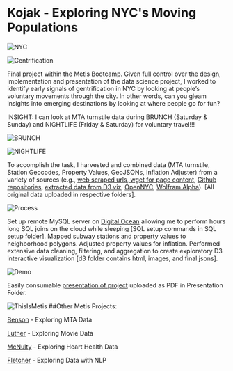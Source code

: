 # Kojak - Exploring NYC's Moving Populations

![NYC](https://cloud.githubusercontent.com/assets/9892419/7870924/741a68ae-055a-11e5-8a93-8fe92c6068a9.png)

![Gentrification](https://cloud.githubusercontent.com/assets/9892419/7871223/79923dc8-055c-11e5-9061-4f439b613b7d.jpg)

Final project within the Metis Bootcamp. Given full control over the design, implementation and presentation of the data science project, I worked to identify early signals of gentrification in NYC by looking at people’s voluntary movements through the city. In other words, can you gleam insights into emerging destinations by looking at where people go for fun?

INSIGHT: I can look at MTA turnstile data during BRUNCH (Saturday & Sunday) and NIGHTLIFE (Friday & Saturday) for voluntary travel!!!

![BRUNCH](https://cloud.githubusercontent.com/assets/9892419/7871338/3fd2c69c-055d-11e5-8fdf-02c511a8f431.jpg)

![NIGHTLIFE](https://cloud.githubusercontent.com/assets/9892419/7871227/7b28d3f4-055c-11e5-9bc5-651696b4a807.jpg)

To accomplish the task, I harvested and combined data (MTA turnstile, Station Geocodes, Property Values, GeoJSONs, Inflation Adjuster) from a variety of sources (e.g., [web scraped urls, wget for page content](http://web.mta.info/developers/turnstile.html "MTA turnstile data"), [Github repositories](https://github.com/chriswhong/nycturnstiles "station geocodes"), [extracted data from D3 viz](http://youarehere.cc/#/maps/by-city/new_york "MIT Media Labs's YouAreHere Project"), [OpenNYC](https://nycopendata.socrata.com/ "Neightborhood Boundaries"), [Wolfram Alpha](https://www.wolframalpha.com/ "Wolfram Alpha")). [All original data uploaded in respective folders].

![Process](https://cloud.githubusercontent.com/assets/9892419/7870925/76466948-055a-11e5-945a-d22be3ab2b23.png)

Set up remote MySQL server on [Digital Ocean](https://www.digitalocean.com/ "Digital Ocean") allowing me to perform hours long SQL joins on the cloud while sleeping [SQL setup commands in SQL setup folder]. Mapped subway stations and property values to neighborhood polygons. Adjusted property values for inflation. Performed extensive data cleaning, filtering, and aggregation to create exploratory D3 interactive visualization [d3 folder contains html, images, and final jsons]. 

![Demo](https://github.com/JessicaFreaner/Kojak/blob/master/images/recording.gif?raw=true)

Easily consumable [presentation of project](http://www.slideshare.net/JessFreaner/gentrification-project-kojak "Slideshare") uploaded as PDF in Presentation Folder.

![ThisIsMetis](https://cloud.githubusercontent.com/assets/9892419/7356548/e1a3b3ac-ecf6-11e4-8fb6-be39f563742e.jpg) 
##Other Metis Projects:

[Benson](http://jessicafreaner.github.io/Benson/ "Exploring MTA Data") - Exploring MTA Data

[Luther](http://jessicafreaner.github.io/Luther/ "Exploring Movie Data") - Exploring Movie Data

[McNulty](http://jessicafreaner.github.io/McNulty/ "Exploring Heart Health Data") - Exploring Heart Health Data

[Fletcher](http://jessicafreaner.github.io/Fletcher/ "Exploring Data with NLP") - Exploring Data with NLP
